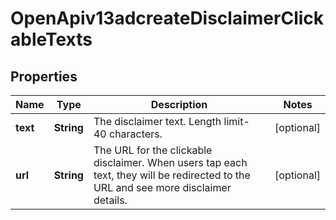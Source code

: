 # OpenApiv13adcreateDisclaimerClickableTexts

## Properties
Name | Type | Description | Notes
------------ | ------------- | ------------- | -------------
**text** | **String** | The disclaimer text. Length limit- 40 characters. |  [optional]
**url** | **String** | The URL for the clickable disclaimer. When users tap each text, they will be redirected to the URL and see more disclaimer details. |  [optional]
